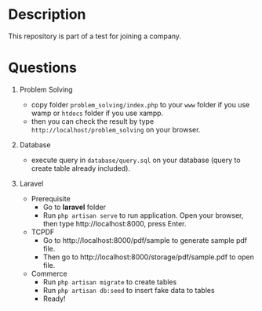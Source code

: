 # Description
This repository is part of a test for joining a company.

# Questions
1. Problem Solving
   - copy folder <code>problem_solving/index.php</code> to your <code>www</code> folder if you use wamp or <code>htdocs</code> folder if you use xampp.
   - then you can check the result by type <code>http://localhost/problem_solving</code> on your browser.

2. Database
   - execute query in <code>database/query.sql</code> on your database (query to create table already included).

3. Laravel
   - Prerequisite
      - Go to <b>laravel</b> folder
      - Run <code>php artisan serve</code> to run application. Open your browser, then type http://localhost:8000, press Enter.

   * TCPDF
      - Go to <link>http://localhost:8000/pdf/sample</link> to generate sample pdf file.
      - Then go to <link>http://localhost:8000/storage/pdf/sample.pdf</link> to open file.
   * Commerce
      - Run <code>php artisan migrate</code> to create tables
      - Run <code>php artisan db:seed</code> to insert fake data to tables
      - Ready!
